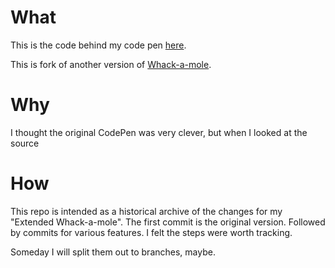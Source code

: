
# What

This is the code behind my code pen [here](https://codepen.io/sd3x/full/OJJXdBZ).

This is fork of another version of [Whack-a-mole](https://codepen.io/alvaromontoro/pen/MWWKKMN).

# Why

I thought the original CodePen was very clever, but when I looked at the source


# How

This repo is intended as a historical archive of the changes for my "Extended Whack-a-mole".  The first commit
is the original version.  Followed by commits for various features.  I felt the steps were worth tracking.

Someday I will split them out to branches, maybe.
